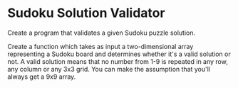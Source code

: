 # Sudoku Solution Validator

Create a program that validates a given Sudoku puzzle solution.

Create a function which takes as input a two-dimensional array representing a Sudoku board and determines whether it's a valid solution or not. A valid solution means that no number from 1-9 is repeated in any row, any column or any 3x3 grid. You can make the assumption that you'll always get a 9x9 array.

